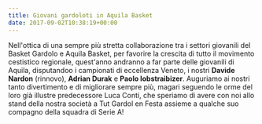 ```yaml
---
title: Giovani gardoloti in Aquila Basket
date: 2017-09-02T10:38:19+00:00
---
```

Nell'ottica di una sempre più stretta collaborazione tra i settori giovanili del Basket Gardolo e Aquila Basket, per favorire la crescita di tutto il movimento cestistico regionale, quest'anno andranno a far parte delle giovanili di Aquila, disputandoo i campionati di eccellenza Veneto, i nostri **Davide Nardon** (rinnovo), **Adrian Durak** e **Paolo Iobstraibizer**. Auguriamo ai nostri tanto divertimento e di migliorare sempre più, magari seguendo le orme del loro già illustre predecessore Luca Conti, che speriamo di avere con noi allo stand della nostra società a Tut Gardol en Festa assieme a qualche suo compagno della squadra di Serie A!